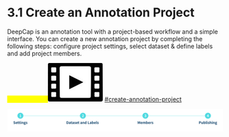# 3.1 Create an Annotation Project

DeepCap is an annotation tool with a project-based workflow and a simple interface. You can create a new annotation project by completing the following steps: configure project settings, select dataset & define labels and add project members.

<mark style="color:yellow;">Tutorial Video:</mark><img src="../../.gitbook/assets/video-icon-small.jpg" alt="" data-size="line"> [#create-annotation-project](../../tutorial-videos/annotation-deepcap.md#create-annotation-project "mention")

![](../../.gitbook/assets/con-3-1-0.png)
